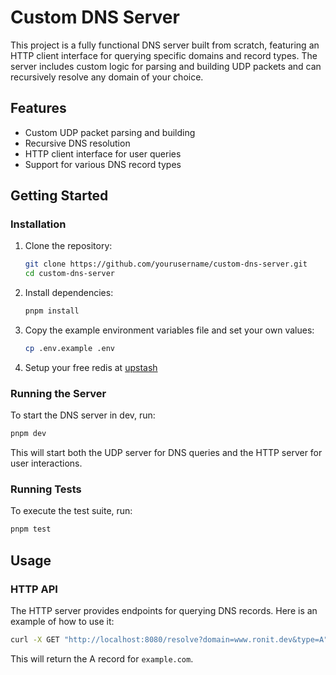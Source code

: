 # Custom DNS Server

This project is a fully functional DNS server built from scratch, featuring an HTTP client interface for querying specific domains and record types. The server includes custom logic for parsing and building UDP packets and can recursively resolve any domain of your choice.

## Features

- Custom UDP packet parsing and building
- Recursive DNS resolution
- HTTP client interface for user queries
- Support for various DNS record types

## Getting Started

### Installation

1. Clone the repository:

   ```sh
   git clone https://github.com/yourusername/custom-dns-server.git
   cd custom-dns-server
   ```

2. Install dependencies:

   ```sh
   pnpm install
   ```

3. Copy the example environment variables file and set your own values:

   ```sh
   cp .env.example .env
   ```

4. Setup your free redis at [upstash](https://console.upstash.com/redis/)

### Running the Server

To start the DNS server in dev, run:

```sh
pnpm dev
```

This will start both the UDP server for DNS queries and the HTTP server for user interactions.

### Running Tests

To execute the test suite, run:

```sh
pnpm test
```

## Usage

### HTTP API

The HTTP server provides endpoints for querying DNS records. Here is an example of how to use it:

```sh
curl -X GET "http://localhost:8080/resolve?domain=www.ronit.dev&type=A"
```

This will return the A record for `example.com`.
